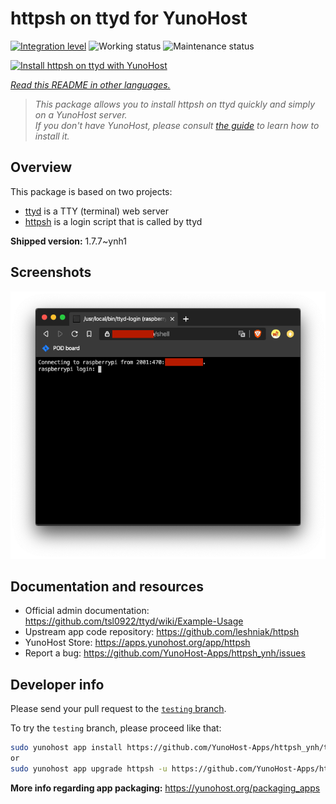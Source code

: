 <!--
N.B.: This README was automatically generated by <https://github.com/YunoHost/apps/tree/master/tools/readme_generator>
It shall NOT be edited by hand.
-->

# httpsh on ttyd for YunoHost

[![Integration level](https://apps.yunohost.org/badge/integration/httpsh)](https://ci-apps.yunohost.org/ci/apps/httpsh/)
![Working status](https://apps.yunohost.org/badge/state/httpsh)
![Maintenance status](https://apps.yunohost.org/badge/maintained/httpsh)

[![Install httpsh on ttyd with YunoHost](https://install-app.yunohost.org/install-with-yunohost.svg)](https://install-app.yunohost.org/?app=httpsh)

*[Read this README in other languages.](./ALL_README.md)*

> *This package allows you to install httpsh on ttyd quickly and simply on a YunoHost server.*  
> *If you don't have YunoHost, please consult [the guide](https://yunohost.org/install) to learn how to install it.*

## Overview

This package is based on two projects:

* [ttyd](https://tsl0922.github.io/ttyd) is a TTY (terminal) web server
* [httpsh](https://github.com/leshniak/httpsh) is a login script that is called by ttyd


**Shipped version:** 1.7.7~ynh1

## Screenshots

![Screenshot of httpsh on ttyd](./doc/screenshots/httpsh.png)

## Documentation and resources

- Official admin documentation: <https://github.com/tsl0922/ttyd/wiki/Example-Usage>
- Upstream app code repository: <https://github.com/leshniak/httpsh>
- YunoHost Store: <https://apps.yunohost.org/app/httpsh>
- Report a bug: <https://github.com/YunoHost-Apps/httpsh_ynh/issues>

## Developer info

Please send your pull request to the [`testing` branch](https://github.com/YunoHost-Apps/httpsh_ynh/tree/testing).

To try the `testing` branch, please proceed like that:

```bash
sudo yunohost app install https://github.com/YunoHost-Apps/httpsh_ynh/tree/testing --debug
or
sudo yunohost app upgrade httpsh -u https://github.com/YunoHost-Apps/httpsh_ynh/tree/testing --debug
```

**More info regarding app packaging:** <https://yunohost.org/packaging_apps>
